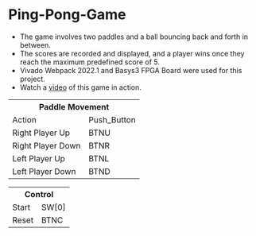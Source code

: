 # Ping-Pong-Game

<ul>
  <li>The game involves two paddles and a ball bouncing back and forth in between. </li>
  <li>The scores are recorded and displayed, and a player wins once they reach the maximum predefined score of 5.</li>
  <li>Vivado Webpack 2022.1 and Basys3 FPGA Board were used for this project.</li>
  <li>Watch a <a href = "https://drive.google.com/file/d/1miZtWibbxm4GlGXkyaty_quP3NXrb4YN/view?usp=sharing">video</a> of this game in action.</li>
</ul>
<table>
  <tr>
    <tr>
    <th colspan="2">Paddle Movement</th>
  </tr>
  </tr>
  <tr>
    <td>Action</td>
    <td>Push_Button</td>
  </tr>
  <tr>
    <td>Right Player Up</td>
    <td>BTNU</td>
  </tr>
  <tr>
    <td>Right Player Down</td>
    <td>BTNR</td>
  </tr>
   <tr>
    <td>Left Player Up</td>
    <td>BTNL</td>
  </tr>
  <tr>
    <td>Left Player Down</td>
    <td>BTND</td>
  </tr>
</table>

<table>
  <tr>
    <th colspan="2">Control</th>
  </tr>
  <tr>
    <td>Start</td>
    <td>SW[0]</td>
  </tr>
  <tr>
    <td>Reset</td>
    <td>BTNC</td>
  </tr>
  

 
</table>




